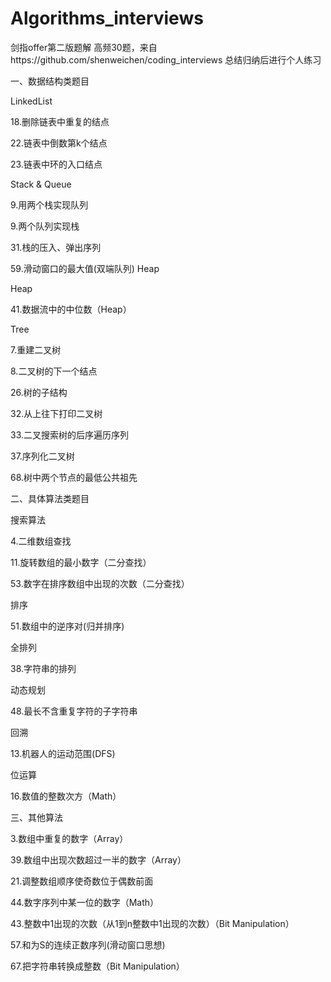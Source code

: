 # Algorithms_interviews
剑指offer第二版题解
高频30题，来自https://github.com/shenweichen/coding_interviews
总结归纳后进行个人练习

一、数据结构类题目

LinkedList

18.删除链表中重复的结点

22.链表中倒数第k个结点

23.链表中环的入口结点


Stack & Queue

9.用两个栈实现队列

9.两个队列实现栈

31.栈的压入、弹出序列

59.滑动窗口的最大值(双端队列) Heap


Heap

41.数据流中的中位数（Heap）


Tree

7.重建二叉树

8.二叉树的下一个结点

26.树的子结构

32.从上往下打印二叉树

33.二叉搜索树的后序遍历序列

37.序列化二叉树

68.树中两个节点的最低公共祖先


二、具体算法类题目

搜索算法

4.二维数组查找

11.旋转数组的最小数字（二分查找）

53.数字在排序数组中出现的次数（二分查找）


排序

51.数组中的逆序对(归并排序)


全排列

38.字符串的排列


动态规划

48.最长不含重复字符的子字符串


回溯

13.机器人的运动范围(DFS)


位运算

16.数值的整数次方（Math）



三、其他算法

3.数组中重复的数字（Array）

39.数组中出现次数超过一半的数字（Array）

21.调整数组顺序使奇数位于偶数前面

44.数字序列中某一位的数字（Math）

43.整数中1出现的次数（从1到n整数中1出现的次数）（Bit Manipulation）

57.和为S的连续正数序列(滑动窗口思想)

67.把字符串转换成整数（Bit Manipulation）

